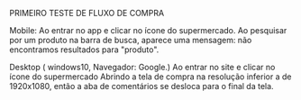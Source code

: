 PRIMEIRO TESTE DE FLUXO DE COMPRA

Mobile:
Ao entrar no app e clicar no ícone do supermercado.
Ao pesquisar por um produto na barra de busca, aparece uma mensagem: não encontramos resultados para "produto".

Desktop ( windows10, Navegador: Google.)
Ao entrar no site e clicar no ícone do supermercado
Abrindo a tela de compra na resolução inferior a de 1920x1080, então a aba de comentários se desloca para o final da tela.

